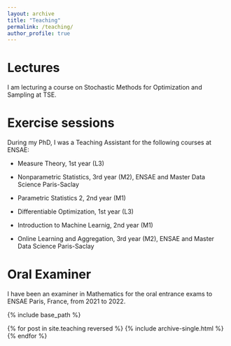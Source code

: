 ```yaml
---
layout: archive
title: "Teaching"
permalink: /teaching/
author_profile: true
---
```


# Lectures 

I am lecturing a course on Stochastic Methods for Optimization and Sampling at TSE.


# Exercise sessions

During my PhD, I was a Teaching Assistant for the following courses at ENSAE:

- Measure Theory, 1st year (L3)

- Nonparametric Statistics, 3rd year (M2), ENSAE and Master Data Science Paris-Saclay

- Parametric Statistics 2, 2nd year (M1)

- Differentiable Optimization, 1st year (L3)

- Introduction to Machine Learnig, 2nd year (M1)

- Online Learning and Aggregation, 3rd year (M2), ENSAE and Master Data Science Paris-Saclay

# Oral Examiner

I have been an examiner in Mathematics for the oral entrance exams to ENSAE Paris, France, from 2021 to 2022.



{% include base_path %}

{% for post in site.teaching reversed %}
  {% include archive-single.html %}
{% endfor %}
